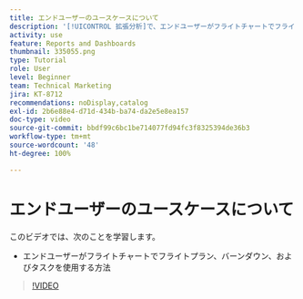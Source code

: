 ```yaml
---
title: エンドユーザーのユースケースについて
description: '[!UICONTROL 拡張分析]で、エンドユーザーがフライトチャートでフライトプラン、バーンダウン、およびタスクを使用する方法について説明します。'
activity: use
feature: Reports and Dashboards
thumbnail: 335055.png
type: Tutorial
role: User
level: Beginner
team: Technical Marketing
jira: KT-8712
recommendations: noDisplay,catalog
exl-id: 2b6e88e4-d71d-434b-ba74-da2e5e8ea157
doc-type: video
source-git-commit: bbdf99c6bc1be714077fd94fc3f8325394de36b3
workflow-type: tm+mt
source-wordcount: '48'
ht-degree: 100%

---
```


# エンドユーザーのユースケースについて

このビデオでは、次のことを学習します。

* エンドユーザーがフライトチャートでフライトプラン、バーンダウン、およびタスクを使用する方法

>[!VIDEO](https://video.tv.adobe.com/v/335055/?quality=12&learn=on&enablevpops=1)
